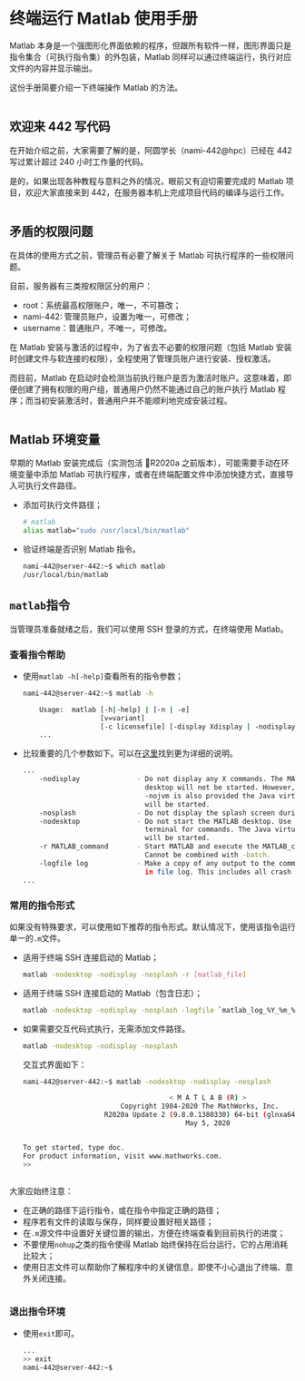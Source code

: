 # 终端运行 Matlab 使用手册

Matlab 本身是一个强图形化界面依赖的程序，但跟所有软件一样，图形界面只是指令集合（可执行指令集）的外包装，Matlab 同样可以通过终端运行，执行对应文件的内容并显示输出。

这份手册简要介绍一下终端操作 Matlab 的方法。

```note:: Matlab 同样支持在终端执行，管理员需要手动链接可执行文件到环境变量。

```

## 欢迎来 442 写代码

在开始介绍之前，大家需要了解的是，阿圆学长（nami-442@hpc）已经在 442 写过累计超过 240 小时工作量的代码。

是的，如果出现各种教程与意料之外的情况，眼前又有迫切需要完成的 Matlab 项目，欢迎大家直接来到 442，在服务器本机上完成项目代码的编译与运行工作。

```note:: 👍 这绝对是最为保险的做法。

```

## 矛盾的权限问题

在具体的使用方式之前，管理员有必要了解关于 Matlab 可执行程序的一些权限问题。

目前，服务器有三类按权限区分的用户：

-   root：系统最高权限账户，唯一，不可篡改；
-   nami-442: 管理员账户，设置为唯一，可修改；
-   username：普通账户，不唯一，可修改。

在 Matlab 安装与激活的过程中，为了省去不必要的权限问题（包括 Matlab 安装时创建文件与软连接的权限），全程使用了管理员账户进行安装、授权激活。

而目前，Matlab 在启动时会检测当前执行账户是否为激活时账户。这意味着，即便创建了拥有权限的用户组，普通用户仍然不能通过自己的账户执行 Matlab 程序；而当初安装激活时，普通用户并不能顺利地完成安装过程。

```warning:: 除非精心设计好一个拥有安装过程所需权限、又不具备管理员权限的特殊普通账户，否则目前来说，只能使用管理员账户打开 Matlab。⚠️ 这是一个潜在的危险。

```

## Matlab 环境变量

早期的 Matlab 安装完成后（实测包活 R2020a 之前版本），可能需要手动在环境变量中添加 Matlab 可执行程序，或者在终端配置文件中添加快捷方式，直接导入可执行文件路径。

-   添加可执行文件路径；

    ```sh
    # matlab
    alias matlab="sudo /usr/local/bin/matlab"
    ```

-   验证终端是否识别 Matlab 指令。

    ```sh
    nami-442@server-442:~$ which matlab
    /usr/local/bin/matlab
    ```

## `matlab`指令

当管理员准备就绪之后，我们可以使用 SSH 登录的方式，在终端使用 Matlab。

### 查看指令帮助

-   使用`matlab -h[-help]`查看所有的指令参数；

    ```sh
    nami-442@server-442:~$ matlab -h

        Usage:  matlab [-h|-help] | [-n | -e]
                       [v=variant]
                       [-c licensefile] [-display Xdisplay | -nodisplay]
        ...
    ```

-   比较重要的几个参数如下。可以在[这里](https://ww2.mathworks.cn/help/matlab/ref/matlabmacos.html)找到更为详细的说明。

    ```sh
    ...
        -nodisplay              - Do not display any X commands. The MATLAB
                                  desktop will not be started. However, unless
                                  -nojvm is also provided the Java virtual machine
                                  will be started.
        -nosplash               - Do not display the splash screen during startup.
        -nodesktop              - Do not start the MATLAB desktop. Use the current
                                  terminal for commands. The Java virtual machine
                                  will be started.
        -r MATLAB_command       - Start MATLAB and execute the MATLAB_command.
                                  Cannot be combined with -batch.
        -logfile log            - Make a copy of any output to the command window
                                  in file log. This includes all crash reports.
    ...
    ```

### 常用的指令形式

如果没有特殊要求，可以使用如下推荐的指令形式。默认情况下，使用该指令运行单一的`.m`文件。

-   适用于终端 SSH 连接启动的 Matlab；

    ```sh
    matlab -nodesktop -nodisplay -nosplash -r [matlab_file]
    ```

-   适用于终端 SSH 连接启动的 Matlab（包含日志）；

    ```sh
    matlab -nodesktop -nodisplay -nosplash -logfile `matlab_log_%Y_%m_%d-%H_%M_%S`.log -r [matlab_file]
    ```

-   如果需要交互代码式执行，无需添加文件路径。

    ```sh
    matlab -nodesktop -nodisplay -nosplash
    ```

    交互式界面如下：

    ```sh
    nami-442@server-442:~$ matlab -nodesktop -nodisplay -nosplash

                                        < M A T L A B (R) >
                            Copyright 1984-2020 The MathWorks, Inc.
                        R2020a Update 2 (9.8.0.1380330) 64-bit (glnxa64)
                                            May 5, 2020


    To get started, type doc.
    For product information, visit www.mathworks.com.
    >>
    ```

```note:: 这些指令禁用了 Matlab 的图形化界面与相关输出，适用于终端。

```

大家应始终注意：

-   在正确的路径下运行指令，或在指令中指定正确的路径；
-   程序若有文件的读取与保存，同样要设置好相关路径；
-   在`.m`源文件中设置好关键位置的输出，方便在终端查看到目前执行的进度；
-   不要使用`nohup`之类的指令使得 Matlab 始终保持在后台运行，它的占用消耗比较大；
-   使用日志文件可以帮助你了解程序中的关键信息，即使不小心退出了终端、意外关闭连接。

```warning:: 再次，指定正确的路径非常重要。

```

### 退出指令环境

-   使用`exit`即可。

    ```sh
    ...
    >> exit
    nami-442@server-442:~$
    ```
